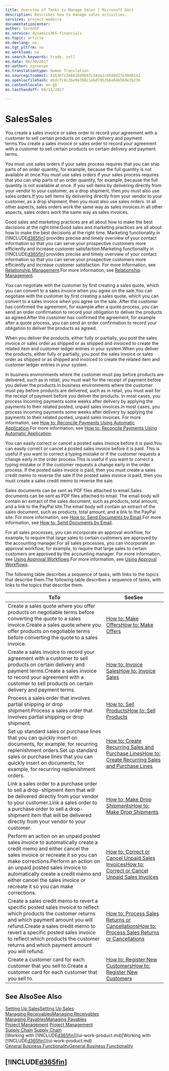 ```yaml
---
title: Overview of Tasks to Manage Sales | Microsoft Docs
description: Describes how to manage sales activities.
services: project-madeira
documentationcenter: 
author: SorenGP
ms.service: dynamics365-financials
ms.topic: article
ms.devlang: na
ms.tgt_pltfrm: na
ms.workload: na
ms.search.keywords: trade, sell
ms.date: 06/30/2017
ms.author: sgroespe
ms.translationtype: Human Translation
ms.sourcegitcommit: 81636fc2e661bd9b07c54da1cd5d0d27e30d01a2
ms.openlocfilehash: ebdcfc8c2be94398c1ebd7d5268a94b568e3b23b
ms.contentlocale: en-gb
ms.lasthandoff: 09/11/2017

---
```

# <a name="sales"></a><span data-ttu-id="92044-103">Sales</span><span class="sxs-lookup"><span data-stu-id="92044-103">Sales</span></span>
<span data-ttu-id="92044-104">You create a sales invoice or sales order to record your agreement with a customer to sell certain products on certain delivery and payment terms.</span><span class="sxs-lookup"><span data-stu-id="92044-104">You create a sales invoice or sales order to record your agreement with a customer to sell certain products on certain delivery and payment terms.</span></span>

<span data-ttu-id="92044-105">You must use sales orders if your sales process requires that you can ship parts of an order quantity, for example, because the full quantity is not available at once.</span><span class="sxs-lookup"><span data-stu-id="92044-105">You must use sales orders if your sales process requires that you can ship parts of an order quantity, for example, because the full quantity is not available at once.</span></span> <span data-ttu-id="92044-106">If you sell items by delivering directly from your vendor to your customer, as a drop shipment, then you must also use sales orders.</span><span class="sxs-lookup"><span data-stu-id="92044-106">If you sell items by delivering directly from your vendor to your customer, as a drop shipment, then you must also use sales orders.</span></span> <span data-ttu-id="92044-107">In all other aspects, sales orders work the same way as sales invoices.</span><span class="sxs-lookup"><span data-stu-id="92044-107">In all other aspects, sales orders work the same way as sales invoices.</span></span>

<span data-ttu-id="92044-108">Good sales and marketing practices are all about how to make the best decisions at the right time.</span><span class="sxs-lookup"><span data-stu-id="92044-108">Good sales and marketing practices are all about how to make the best decisions at the right time.</span></span> <span data-ttu-id="92044-109">Marketing functionality in [!INCLUDE[d365fin](includes/d365fin_md.md)] provides precise and timely overview of your contact information so that you can serve your prospective customers more efficiently and increase customer satisfaction.</span><span class="sxs-lookup"><span data-stu-id="92044-109">Marketing functionality in [!INCLUDE[d365fin](includes/d365fin_md.md)] provides precise and timely overview of your contact information so that you can serve your prospective customers more efficiently and increase customer satisfaction.</span></span> <span data-ttu-id="92044-110">For more information, see [Relationship Management](marketing-relationship-management.md).</span><span class="sxs-lookup"><span data-stu-id="92044-110">For more information, see [Relationship Management](marketing-relationship-management.md).</span></span>

<span data-ttu-id="92044-111">You can negotiate with the customer by first creating a sales quote, which you can convert to a sales invoice when you agree on the sale.</span><span class="sxs-lookup"><span data-stu-id="92044-111">You can negotiate with the customer by first creating a sales quote, which you can convert to a sales invoice when you agree on the sale.</span></span> <span data-ttu-id="92044-112">After the customer has confirmed the agreement, for example after a quote process, you can send an order confirmation to record your obligation to deliver the products as agreed.</span><span class="sxs-lookup"><span data-stu-id="92044-112">After the customer has confirmed the agreement, for example after a quote process, you can send an order confirmation to record your obligation to deliver the products as agreed.</span></span>

<span data-ttu-id="92044-113">When you deliver the products, either fully or partially, you post the sales invoice or sales order as shipped or as shipped and invoiced to create the related item and customer ledger entries in your system.</span><span class="sxs-lookup"><span data-stu-id="92044-113">When you deliver the products, either fully or partially, you post the sales invoice or sales order as shipped or as shipped and invoiced to create the related item and customer ledger entries in your system.</span></span>

<span data-ttu-id="92044-114">In business environments where the customer must pay before products are delivered, such as in retail, you must wait for the receipt of payment before you deliver the products.</span><span class="sxs-lookup"><span data-stu-id="92044-114">In business environments where the customer must pay before products are delivered, such as in retail, you must wait for the receipt of payment before you deliver the products.</span></span> <span data-ttu-id="92044-115">In most cases, you process incoming payments some weeks after delivery by applying the payments to their related posted, unpaid sales invoices.</span><span class="sxs-lookup"><span data-stu-id="92044-115">In most cases, you process incoming payments some weeks after delivery by applying the payments to their related posted, unpaid sales invoices.</span></span> <span data-ttu-id="92044-116">For more information, see [How to: Reconcile Payments Using Automatic Application](receivables-how-reconcile-payments-auto-application.md).</span><span class="sxs-lookup"><span data-stu-id="92044-116">For more information, see [How to: Reconcile Payments Using Automatic Application](receivables-how-reconcile-payments-auto-application.md).</span></span>

<span data-ttu-id="92044-117">You can easily correct or cancel a posted sales invoice before it is paid.</span><span class="sxs-lookup"><span data-stu-id="92044-117">You can easily correct or cancel a posted sales invoice before it is paid.</span></span> <span data-ttu-id="92044-118">This is useful if you want to correct a typing mistake or if the customer requests a change early in the order process.</span><span class="sxs-lookup"><span data-stu-id="92044-118">This is useful if you want to correct a typing mistake or if the customer requests a change early in the order process.</span></span> <span data-ttu-id="92044-119">If the posted sales invoice is paid, then you must create a sales credit memo to reverse the sale.</span><span class="sxs-lookup"><span data-stu-id="92044-119">If the posted sales invoice is paid, then you must create a sales credit memo to reverse the sale.</span></span>

<span data-ttu-id="92044-120">Sales documents can be sent as PDF files attached to email.</span><span class="sxs-lookup"><span data-stu-id="92044-120">Sales documents can be sent as PDF files attached to email.</span></span> <span data-ttu-id="92044-121">The email body will contain an extract of the sales document, such as products, total amount, and a link to the PayPal site.</span><span class="sxs-lookup"><span data-stu-id="92044-121">The email body will contain an extract of the sales document, such as products, total amount, and a link to the PayPal site.</span></span> <span data-ttu-id="92044-122">For more information, see [How to: Send Documents by Email](ui-how-send-documents-email.md).</span><span class="sxs-lookup"><span data-stu-id="92044-122">For more information, see [How to: Send Documents by Email](ui-how-send-documents-email.md).</span></span>

<span data-ttu-id="92044-123">For all sales processes, you can incorporate an approval workflow, for example, to require that large sales to certain customers are approved by the accounting manager.</span><span class="sxs-lookup"><span data-stu-id="92044-123">For all sales processes, you can incorporate an approval workflow, for example, to require that large sales to certain customers are approved by the accounting manager.</span></span> <span data-ttu-id="92044-124">For more information, see [Using Approval Workflows](across-how-use-approval-workflows.md).</span><span class="sxs-lookup"><span data-stu-id="92044-124">For more information, see [Using Approval Workflows](across-how-use-approval-workflows.md).</span></span>

<span data-ttu-id="92044-125">The following table describes a sequence of tasks, with links to the topics that describe them.</span><span class="sxs-lookup"><span data-stu-id="92044-125">The following table describes a sequence of tasks, with links to the topics that describe them.</span></span>

| <span data-ttu-id="92044-126">To</span><span class="sxs-lookup"><span data-stu-id="92044-126">To</span></span> | <span data-ttu-id="92044-127">See</span><span class="sxs-lookup"><span data-stu-id="92044-127">See</span></span> |
| --- | --- |
| <span data-ttu-id="92044-128">Create a sales quote where you offer products on negotiable terms before converting the quote to a sales invoice.</span><span class="sxs-lookup"><span data-stu-id="92044-128">Create a sales quote where you offer products on negotiable terms before converting the quote to a sales invoice.</span></span> |[<span data-ttu-id="92044-129">How to: Make Offers</span><span class="sxs-lookup"><span data-stu-id="92044-129">How to: Make Offers</span></span>](sales-how-make-offers.md) |
| <span data-ttu-id="92044-130">Create a sales invoice to record your agreement with a customer to sell products on certain delivery and payment terms.</span><span class="sxs-lookup"><span data-stu-id="92044-130">Create a sales invoice to record your agreement with a customer to sell products on certain delivery and payment terms.</span></span> |[<span data-ttu-id="92044-131">How to: Invoice Sales</span><span class="sxs-lookup"><span data-stu-id="92044-131">How to: Invoice Sales</span></span>](sales-how-invoice-sales.md) |
| <span data-ttu-id="92044-132">Process a sales order that involves partial shipping or drop shipment.</span><span class="sxs-lookup"><span data-stu-id="92044-132">Process a sales order that involves partial shipping or drop shipment.</span></span> |[<span data-ttu-id="92044-133">How to: Sell Products</span><span class="sxs-lookup"><span data-stu-id="92044-133">How to: Sell Products</span></span>](sales-how-sell-products.md) |
|<span data-ttu-id="92044-134">Set up standard sales or purchase lines that you can quickly insert on documents, for example, for recurring replenishment orders.</span><span class="sxs-lookup"><span data-stu-id="92044-134">Set up standard sales or purchase lines that you can quickly insert on documents, for example, for recurring replenishment orders.</span></span>|[<span data-ttu-id="92044-135">How to: Create Recurring Sales and Purchase Lines</span><span class="sxs-lookup"><span data-stu-id="92044-135">How to: Create Recurring Sales and Purchase Lines</span></span>](sales-how-work-standard-lines.md)|  
| <span data-ttu-id="92044-136">Link a sales order to a purchase order to sell a drop-shipment item that will be delivered directly from your vendor to your customer.</span><span class="sxs-lookup"><span data-stu-id="92044-136">Link a sales order to a purchase order to sell a drop-shipment item that will be delivered directly from your vendor to your customer.</span></span> |[<span data-ttu-id="92044-137">How to: Make Drop Shipments</span><span class="sxs-lookup"><span data-stu-id="92044-137">How to: Make Drop Shipments</span></span>](sales-how-drop-shipment.md) |
| <span data-ttu-id="92044-138">Perform an action on an unpaid posted sales invoice to automatically create a credit memo and either cancel the sales invoice or recreate it so you can make corrections.</span><span class="sxs-lookup"><span data-stu-id="92044-138">Perform an action on an unpaid posted sales invoice to automatically create a credit memo and either cancel the sales invoice or recreate it so you can make corrections.</span></span> |[<span data-ttu-id="92044-139">How to: Correct or Cancel Unpaid Sales Invoices</span><span class="sxs-lookup"><span data-stu-id="92044-139">How to: Correct or Cancel Unpaid Sales Invoices</span></span>](sales-how-correct-cancel-sales-invoice.md) |
| <span data-ttu-id="92044-140">Create a sales credit memo to revert a specific posted sales invoice to reflect which products the customer returns and which payment amount you will refund.</span><span class="sxs-lookup"><span data-stu-id="92044-140">Create a sales credit memo to revert a specific posted sales invoice to reflect which products the customer returns and which payment amount you will refund.</span></span> |[<span data-ttu-id="92044-141">How to: Process Sales Returns or Cancellations</span><span class="sxs-lookup"><span data-stu-id="92044-141">How to: Process Sales Returns or Cancellations</span></span>](sales-how-process-sales-returns-cancellations.md) |
| <span data-ttu-id="92044-142">Create a customer card for each customer that you sell to.</span><span class="sxs-lookup"><span data-stu-id="92044-142">Create a customer card for each customer that you sell to.</span></span> |[<span data-ttu-id="92044-143">How to: Register New Customers</span><span class="sxs-lookup"><span data-stu-id="92044-143">How to: Register New Customers</span></span>](sales-how-register-new-customers.md) |

## <a name="see-also"></a><span data-ttu-id="92044-144">See Also</span><span class="sxs-lookup"><span data-stu-id="92044-144">See Also</span></span>
[<span data-ttu-id="92044-145">Setting Up Sales</span><span class="sxs-lookup"><span data-stu-id="92044-145">Setting Up Sales</span></span>](sales-setup-sales.md)  
[<span data-ttu-id="92044-146">Managing Receivables</span><span class="sxs-lookup"><span data-stu-id="92044-146">Managing Receivables</span></span>](receivables-manage-receivables.md)  
[<span data-ttu-id="92044-147">Managing Payables</span><span class="sxs-lookup"><span data-stu-id="92044-147">Managing Payables</span></span>](payables-manage-payables.MD)  
<span data-ttu-id="92044-148">[Project Management](projects-manage-projects.md)  </span><span class="sxs-lookup"><span data-stu-id="92044-148">[Project Management](projects-manage-projects.md)  </span></span>  
<span data-ttu-id="92044-149">[Supply Chain](madeira-supply-chain.md)    </span><span class="sxs-lookup"><span data-stu-id="92044-149">[Supply Chain](madeira-supply-chain.md)    </span></span>  
<span data-ttu-id="92044-150">[Working with [!INCLUDE[d365fin](includes/d365fin_md.md)]](ui-work-product.md)</span><span class="sxs-lookup"><span data-stu-id="92044-150">[Working with [!INCLUDE[d365fin](includes/d365fin_md.md)]](ui-work-product.md)</span></span>  
[<span data-ttu-id="92044-151">General Business Functionality</span><span class="sxs-lookup"><span data-stu-id="92044-151">General Business Functionality</span></span>](ui-across-business-areas.md)

## [!INCLUDE[d365fin](includes/free_trial_md.md)]


